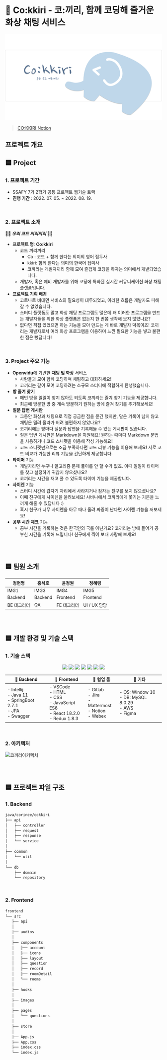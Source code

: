 # 🐘 Co:kkiri - 코:끼리, 함께 코딩해 즐거운 화상 채팅 서비스
![cokkiri 메인 이미지](images/main.png)


> [CO:KKIRI Notion](https://www.notion.so/402cd5fd77484712a0f0632a7dab6b52)

## 프로젝트 개요

## 🟦 Project

### 1. 프로젝트 기간

- SSAFY 7기 2학기 공통 프로젝트 웹기술 트랙
- **진행 기간** : 2022. 07. 05. ~ 2022. 08. 19.

<br>

### 2. 프로젝트 소개

**👩‍💻 *우리 코드 끼리끼리* 👨‍💻**

- **프로젝트 명**: **Co:kkiri**
    - 코드 끼리끼리
        - Co : 코드 + 함께 한다는 의미의 영어 접두사
        - kkiri: 함께 한다는 의미의 한국어 접미사
        - 코끼리는 개발자끼리 함께 모여 즐겁게 코딩을 하자는 의미에서 개발되었습니다.
    - 개발자, 혹은 예비 개발자를 위해 코딩에 특화된 실시간 커뮤니케이션 화상 채팅 플랫폼입니다.
- **프로젝트 기획 배경**
    - 코로나로 비대면 서비스의 필요성이 대두되었고, 이러한 흐름은 개발자도 피해 갈 수 없었습니다.
    - 스터디 플랫폼도 많고 화상 채팅 프로그램도 많은데 왜 이러한 프로그램을 만드는 개발자들을 위한 화상 플랫폼은 없는지 한 번쯤 생각해 보지 않았나요?
    - 없다면 직접 있었으면 하는 기능을 모아 만드는 게 바로 개발자 덕목이죠! 코끼리는 개발자로서 여러 화상 프로그램을 이용하며 느낀 필요한 기능을 넣고 불편한 점은 뺐답니다!

<br>

### 3. Project 주요 기능

- **Openvidu**에 기반한 **채팅 및 화상** 서비스
    - 사람들과 모여 함께 코딩하며 채팅하고 대화하세요!
    - 코끼리는 같이 모여 코딩하려는 소규모 스터디에 적합하게 탄생했습니다.
- **방 즐겨 찾기**
    - 매번 방을 일일이 찾지 않아도 되도록 코끼리는 즐겨 찾기 기능을 제공합니다.
    - 최근에 방문한 방 중 계속 방문하기 원하는 방에 즐겨 찾기를 추가해보세요!
- **질문 답변 게시판**
    - 그동안 화상과 채팅으로 직접 궁금한 점을 묻긴 했지만, 말은 기록이 남지 않고 채팅은 밀려 올라가 버려 불편하지 않았나요?
    - 코끼리에는 방마다 질문과 답변을 기록해둘 수 있는 게시판이 있습니다.
    - 질문 답변 게시판은 Markdown을 지원해요! 원하는 때마다 Markdown 문법을 사용하거나 코드 스니펫을 이용해 작성 가능해요!
    - 코드 스니펫만으로는 조금 부족하다면 코드 리뷰 기능을 이용해 보세요! 서로 코드 비교가 가능한 리뷰 기능을 간단하게 제공합니다.
- **타이머** 기능
    - 개발자라면 누구나 알고리즘 문제 풀이를 안 할 수가 없죠. 이때 일일이 타이머를 찾고 설정하기 귀찮지 않으셨나요?
    - 코끼리는 시간을 재고 풀 수 있도록 타이머 기능을 제공합니다.
- **사이렌** 기능
    - 스터디 시간에 갑자기 자리에서 사라지거나 잠자는 친구를 보지 않으셨나요?
    - 이때 친구에게 사이렌을 울려보세요! 사바나에서 코끼리에게 쫓기는 기분을 느끼게 해줄 수 있답니다 :)
    - 혹시 친구가 너무 사이렌을 아무 때나 울려 짜증이 난다면 사이렌 기능을 꺼보세요!
- **공부 시간 체크** 기능
    - 공부 시간을 기록하는 것은 한국인의 국룰 아닌가요? 코끼리는 방에 들어가 공부한 시간을 기록해 드립니다! 친구에게 찍어 보내 자랑해 보세요!

<br>
<br>

## 🟦 팀원 소개
|정현명|홍석호|윤정원|정혜령|
|---|---|---|---|
|IMG1|IMG3|IMG4|IMG5|
|Backend|Backend|Frontend|Frontend|
|BE 테크리더|QA|FE 테크리더|UI / UX 담당|

<br>
<br>

## 🟦 개발 환경 및 기술 스택

### 1. 기술 스택
<p align="center">
  <img src="https://img.shields.io/badge/java-007396?style=for-the-badge&logo=java&logoColor=white">
  <img src="https://img.shields.io/badge/javascript-F7DF1E?style=for-the-badge&logo=javascript&logoColor=black">
  <img src="https://img.shields.io/badge/css-1572B6?style=for-the-badge&logo=css3&logoColor=white">
  <img src="https://img.shields.io/badge/html5-E34F26?style=for-the-badge&logo=html5&logoColor=white">
  <img src="https://img.shields.io/badge/mysql-4479A1?style=for-the-badge&logo=mysql&logoColor=white">
  <img src="https://img.shields.io/badge/react-61DAFB?style=for-the-badge&logo=react&logoColor=black">
  <img src="https://img.shields.io/badge/springboot-6DB33F?style=for-the-badge&logo=springboot&logoColor=white"> 
</p>

|🔹 Backend|🔹 Frontend|🔹 협업 툴|🔹 기타|
|-----------------------|-----------------------|-----------------------|-----------------------|
|- Intellij<br>- Java 11<br>- SpringBoot 2.7.1<br>- JPA<br>- Swagger|- VSCode<br>- HTML<br>- CSS<br>- JavaScript ES6<br>- React 18.2.0<br>- Redux 1.8.3|- Gitlab<br>- Jira<br>- Mattermost<br>- Notion<br>- Webex|- OS: Window 10<br>- DB: MySQL 8.0.29<br>- AWS<br>- Figma|

<br>

### 2. 아키텍처
![코끼리아키텍처](https://lab.ssafy.com/s07-webmobile1-sub2/S07P12C107/uploads/57aefb738020c6ab2301227596ad17bf/c107_cokkiri_%EC%95%84%ED%82%A4%ED%85%8D%EC%B2%98.jpg.jpg)


<br>
<br>

## 🟦 프로젝트 파일 구조

### 1. Backend
```markdown
java/corinee/cokkiri
├── api
│   ├── controller
│   ├── request
│   ├── response
│   └── service
│  
├── common
│   └── util
│
└── db
    ├── domain
    └── repository


```

<br>

### 2. Frontend
```markdown
frontend
└── src
   ├── api
   │
   ├── audios
   │
   ├── components
   │   ├── account
   │   ├── icons
   │   ├── layout
   │   ├── question
   │   ├── record
   │   ├── roomDetail
   │   └── rooms
   │
   ├── hooks
   │
   ├── images
   │
   ├── pages
   │   └── questions
   │
   ├── store
   │
   ├── App.js
   ├── App.css
   ├── index.css
   └── index.js
```

<br>
<br>


